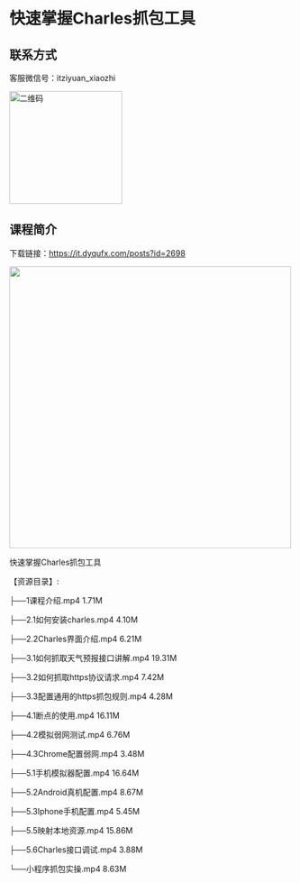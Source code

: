 # 快速掌握Charles抓包工具

## 联系方式

客服微信号：itziyuan_xiaozhi

<img src="https://ziyuanyun.oss-cn-guangzhou.aliyuncs.com/common/20240614073449/666b82192834a.jpg" width="200" height="200" alt="二维码">

## 课程简介

下载链接：https://it.dyqufx.com/posts?id=2698

<img src="https://ziyuanyun.oss-cn-guangzhou.aliyuncs.com/yun/20240515184227/664491939828f.jpg" width="500" alt="">

  快速掌握Charles抓包工具



 【资源目录】:

 ├──1课程介绍.mp4 1.71M

 ├──2.1如何安装charles.mp4 4.10M

 ├──2.2Charles界面介绍.mp4 6.21M

 ├──3.1如何抓取天气预报接口讲解.mp4 19.31M

 ├──3.2如何抓取https协议请求.mp4 7.42M

 ├──3.3配置通用的https抓包规则.mp4 4.28M

 ├──4.1断点的使用.mp4 16.11M

 ├──4.2模拟弱网测试.mp4 6.76M

 ├──4.3Chrome配置弱网.mp4 3.48M

 ├──5.1手机模拟器配置.mp4 16.64M

 ├──5.2Android真机配置.mp4 8.67M

 ├──5.3Iphone手机配置.mp4 5.45M

 ├──5.5映射本地资源.mp4 15.86M

 ├──5.6Charles接口调试.mp4 3.88M

 └──小程序抓包实操.mp4 8.63M

  